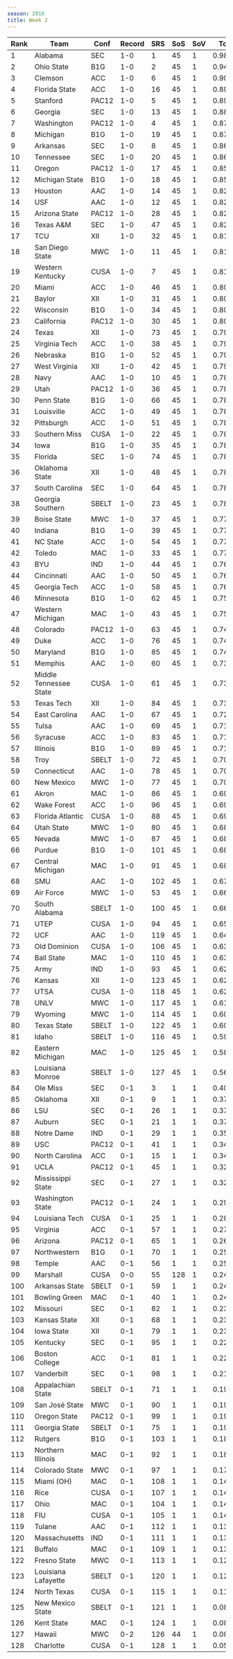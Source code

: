 ```yaml
---
season: 2016
title: Week 2
---
```

<table class="display"><thead><tr><th>Rank</th><th>Team</th><th>Conf</th><th>Record</th><th>SRS</th><th>SoS</th><th>SoV</th><th>Total</th></tr></thead><tbody>
<tr><td>1</td><td>Alabama</td><td>SEC</td><td>1-0</td><td>1</td><td>45</td><td>1</td><td>0.98462</td></tr>
<tr><td>2</td><td>Ohio State</td><td>B1G</td><td>1-0</td><td>2</td><td>45</td><td>1</td><td>0.94343</td></tr>
<tr><td>3</td><td>Clemson</td><td>ACC</td><td>1-0</td><td>6</td><td>45</td><td>1</td><td>0.90427</td></tr>
<tr><td>4</td><td>Florida State</td><td>ACC</td><td>1-0</td><td>16</td><td>45</td><td>1</td><td>0.89283</td></tr>
<tr><td>5</td><td>Stanford</td><td>PAC12</td><td>1-0</td><td>5</td><td>45</td><td>1</td><td>0.89153</td></tr>
<tr><td>6</td><td>Georgia</td><td>SEC</td><td>1-0</td><td>13</td><td>45</td><td>1</td><td>0.88921</td></tr>
<tr><td>7</td><td>Washington</td><td>PAC12</td><td>1-0</td><td>4</td><td>45</td><td>1</td><td>0.87624</td></tr>
<tr><td>8</td><td>Michigan</td><td>B1G</td><td>1-0</td><td>19</td><td>45</td><td>1</td><td>0.87145</td></tr>
<tr><td>9</td><td>Arkansas</td><td>SEC</td><td>1-0</td><td>8</td><td>45</td><td>1</td><td>0.86702</td></tr>
<tr><td>10</td><td>Tennessee</td><td>SEC</td><td>1-0</td><td>20</td><td>45</td><td>1</td><td>0.86013</td></tr>
<tr><td>11</td><td>Oregon</td><td>PAC12</td><td>1-0</td><td>17</td><td>45</td><td>1</td><td>0.85888</td></tr>
<tr><td>12</td><td>Michigan State</td><td>B1G</td><td>1-0</td><td>18</td><td>45</td><td>1</td><td>0.85391</td></tr>
<tr><td>13</td><td>Houston</td><td>AAC</td><td>1-0</td><td>14</td><td>45</td><td>1</td><td>0.82897</td></tr>
<tr><td>14</td><td>USF</td><td>AAC</td><td>1-0</td><td>12</td><td>45</td><td>1</td><td>0.82860</td></tr>
<tr><td>15</td><td>Arizona State</td><td>PAC12</td><td>1-0</td><td>28</td><td>45</td><td>1</td><td>0.82585</td></tr>
<tr><td>16</td><td>Texas A&M</td><td>SEC</td><td>1-0</td><td>47</td><td>45</td><td>1</td><td>0.82024</td></tr>
<tr><td>17</td><td>TCU</td><td>XII</td><td>1-0</td><td>32</td><td>45</td><td>1</td><td>0.81507</td></tr>
<tr><td>18</td><td>San Diego State</td><td>MWC</td><td>1-0</td><td>11</td><td>45</td><td>1</td><td>0.81271</td></tr>
<tr><td>19</td><td>Western Kentucky</td><td>CUSA</td><td>1-0</td><td>7</td><td>45</td><td>1</td><td>0.81103</td></tr>
<tr><td>20</td><td>Miami</td><td>ACC</td><td>1-0</td><td>46</td><td>45</td><td>1</td><td>0.80726</td></tr>
<tr><td>21</td><td>Baylor</td><td>XII</td><td>1-0</td><td>31</td><td>45</td><td>1</td><td>0.80639</td></tr>
<tr><td>22</td><td>Wisconsin</td><td>B1G</td><td>1-0</td><td>34</td><td>45</td><td>1</td><td>0.80342</td></tr>
<tr><td>23</td><td>California</td><td>PAC12</td><td>1-0</td><td>30</td><td>45</td><td>1</td><td>0.80306</td></tr>
<tr><td>24</td><td>Texas</td><td>XII</td><td>1-0</td><td>73</td><td>45</td><td>1</td><td>0.79711</td></tr>
<tr><td>25</td><td>Virginia Tech</td><td>ACC</td><td>1-0</td><td>38</td><td>45</td><td>1</td><td>0.79529</td></tr>
<tr><td>26</td><td>Nebraska</td><td>B1G</td><td>1-0</td><td>52</td><td>45</td><td>1</td><td>0.79438</td></tr>
<tr><td>27</td><td>West Virginia</td><td>XII</td><td>1-0</td><td>42</td><td>45</td><td>1</td><td>0.79326</td></tr>
<tr><td>28</td><td>Navy</td><td>AAC</td><td>1-0</td><td>10</td><td>45</td><td>1</td><td>0.78930</td></tr>
<tr><td>29</td><td>Utah</td><td>PAC12</td><td>1-0</td><td>36</td><td>45</td><td>1</td><td>0.78898</td></tr>
<tr><td>30</td><td>Penn State</td><td>B1G</td><td>1-0</td><td>66</td><td>45</td><td>1</td><td>0.78783</td></tr>
<tr><td>31</td><td>Louisville</td><td>ACC</td><td>1-0</td><td>49</td><td>45</td><td>1</td><td>0.78780</td></tr>
<tr><td>32</td><td>Pittsburgh</td><td>ACC</td><td>1-0</td><td>51</td><td>45</td><td>1</td><td>0.78644</td></tr>
<tr><td>33</td><td>Southern Miss</td><td>CUSA</td><td>1-0</td><td>22</td><td>45</td><td>1</td><td>0.78613</td></tr>
<tr><td>34</td><td>Iowa</td><td>B1G</td><td>1-0</td><td>35</td><td>45</td><td>1</td><td>0.78551</td></tr>
<tr><td>35</td><td>Florida</td><td>SEC</td><td>1-0</td><td>74</td><td>45</td><td>1</td><td>0.78413</td></tr>
<tr><td>36</td><td>Oklahoma State</td><td>XII</td><td>1-0</td><td>48</td><td>45</td><td>1</td><td>0.78410</td></tr>
<tr><td>37</td><td>South Carolina</td><td>SEC</td><td>1-0</td><td>64</td><td>45</td><td>1</td><td>0.78386</td></tr>
<tr><td>38</td><td>Georgia Southern</td><td>SBELT</td><td>1-0</td><td>23</td><td>45</td><td>1</td><td>0.78261</td></tr>
<tr><td>39</td><td>Boise State</td><td>MWC</td><td>1-0</td><td>37</td><td>45</td><td>1</td><td>0.77869</td></tr>
<tr><td>40</td><td>Indiana</td><td>B1G</td><td>1-0</td><td>39</td><td>45</td><td>1</td><td>0.77677</td></tr>
<tr><td>41</td><td>NC State</td><td>ACC</td><td>1-0</td><td>54</td><td>45</td><td>1</td><td>0.77653</td></tr>
<tr><td>42</td><td>Toledo</td><td>MAC</td><td>1-0</td><td>33</td><td>45</td><td>1</td><td>0.77252</td></tr>
<tr><td>43</td><td>BYU</td><td>IND</td><td>1-0</td><td>44</td><td>45</td><td>1</td><td>0.76654</td></tr>
<tr><td>44</td><td>Cincinnati</td><td>AAC</td><td>1-0</td><td>50</td><td>45</td><td>1</td><td>0.76542</td></tr>
<tr><td>45</td><td>Georgia Tech</td><td>ACC</td><td>1-0</td><td>58</td><td>45</td><td>1</td><td>0.76476</td></tr>
<tr><td>46</td><td>Minnesota</td><td>B1G</td><td>1-0</td><td>62</td><td>45</td><td>1</td><td>0.75170</td></tr>
<tr><td>47</td><td>Western Michigan</td><td>MAC</td><td>1-0</td><td>43</td><td>45</td><td>1</td><td>0.75142</td></tr>
<tr><td>48</td><td>Colorado</td><td>PAC12</td><td>1-0</td><td>63</td><td>45</td><td>1</td><td>0.74901</td></tr>
<tr><td>49</td><td>Duke</td><td>ACC</td><td>1-0</td><td>76</td><td>45</td><td>1</td><td>0.74323</td></tr>
<tr><td>50</td><td>Maryland</td><td>B1G</td><td>1-0</td><td>85</td><td>45</td><td>1</td><td>0.74152</td></tr>
<tr><td>51</td><td>Memphis</td><td>AAC</td><td>1-0</td><td>60</td><td>45</td><td>1</td><td>0.73802</td></tr>
<tr><td>52</td><td>Middle Tennessee State</td><td>CUSA</td><td>1-0</td><td>61</td><td>45</td><td>1</td><td>0.73231</td></tr>
<tr><td>53</td><td>Texas Tech</td><td>XII</td><td>1-0</td><td>84</td><td>45</td><td>1</td><td>0.73229</td></tr>
<tr><td>54</td><td>East Carolina</td><td>AAC</td><td>1-0</td><td>67</td><td>45</td><td>1</td><td>0.72555</td></tr>
<tr><td>55</td><td>Tulsa</td><td>AAC</td><td>1-0</td><td>69</td><td>45</td><td>1</td><td>0.71691</td></tr>
<tr><td>56</td><td>Syracuse</td><td>ACC</td><td>1-0</td><td>83</td><td>45</td><td>1</td><td>0.71569</td></tr>
<tr><td>57</td><td>Illinois</td><td>B1G</td><td>1-0</td><td>89</td><td>45</td><td>1</td><td>0.71196</td></tr>
<tr><td>58</td><td>Troy</td><td>SBELT</td><td>1-0</td><td>72</td><td>45</td><td>1</td><td>0.70997</td></tr>
<tr><td>59</td><td>Connecticut</td><td>AAC</td><td>1-0</td><td>78</td><td>45</td><td>1</td><td>0.70764</td></tr>
<tr><td>60</td><td>New Mexico</td><td>MWC</td><td>1-0</td><td>77</td><td>45</td><td>1</td><td>0.70127</td></tr>
<tr><td>61</td><td>Akron</td><td>MAC</td><td>1-0</td><td>86</td><td>45</td><td>1</td><td>0.69807</td></tr>
<tr><td>62</td><td>Wake Forest</td><td>ACC</td><td>1-0</td><td>96</td><td>45</td><td>1</td><td>0.69749</td></tr>
<tr><td>63</td><td>Florida Atlantic</td><td>CUSA</td><td>1-0</td><td>88</td><td>45</td><td>1</td><td>0.69027</td></tr>
<tr><td>64</td><td>Utah State</td><td>MWC</td><td>1-0</td><td>80</td><td>45</td><td>1</td><td>0.68815</td></tr>
<tr><td>65</td><td>Nevada</td><td>MWC</td><td>1-0</td><td>87</td><td>45</td><td>1</td><td>0.68737</td></tr>
<tr><td>66</td><td>Purdue</td><td>B1G</td><td>1-0</td><td>101</td><td>45</td><td>1</td><td>0.68552</td></tr>
<tr><td>67</td><td>Central Michigan</td><td>MAC</td><td>1-0</td><td>91</td><td>45</td><td>1</td><td>0.68377</td></tr>
<tr><td>68</td><td>SMU</td><td>AAC</td><td>1-0</td><td>102</td><td>45</td><td>1</td><td>0.67230</td></tr>
<tr><td>69</td><td>Air Force</td><td>MWC</td><td>1-0</td><td>53</td><td>45</td><td>1</td><td>0.66505</td></tr>
<tr><td>70</td><td>South Alabama</td><td>SBELT</td><td>1-0</td><td>100</td><td>45</td><td>1</td><td>0.66435</td></tr>
<tr><td>71</td><td>UTEP</td><td>CUSA</td><td>1-0</td><td>94</td><td>45</td><td>1</td><td>0.65730</td></tr>
<tr><td>72</td><td>UCF</td><td>AAC</td><td>1-0</td><td>119</td><td>45</td><td>1</td><td>0.64357</td></tr>
<tr><td>73</td><td>Old Dominion</td><td>CUSA</td><td>1-0</td><td>106</td><td>45</td><td>1</td><td>0.63826</td></tr>
<tr><td>74</td><td>Ball State</td><td>MAC</td><td>1-0</td><td>110</td><td>45</td><td>1</td><td>0.63526</td></tr>
<tr><td>75</td><td>Army</td><td>IND</td><td>1-0</td><td>93</td><td>45</td><td>1</td><td>0.62832</td></tr>
<tr><td>76</td><td>Kansas</td><td>XII</td><td>1-0</td><td>123</td><td>45</td><td>1</td><td>0.62672</td></tr>
<tr><td>77</td><td>UTSA</td><td>CUSA</td><td>1-0</td><td>118</td><td>45</td><td>1</td><td>0.62311</td></tr>
<tr><td>78</td><td>UNLV</td><td>MWC</td><td>1-0</td><td>117</td><td>45</td><td>1</td><td>0.61985</td></tr>
<tr><td>79</td><td>Wyoming</td><td>MWC</td><td>1-0</td><td>114</td><td>45</td><td>1</td><td>0.60934</td></tr>
<tr><td>80</td><td>Texas State</td><td>SBELT</td><td>1-0</td><td>122</td><td>45</td><td>1</td><td>0.60108</td></tr>
<tr><td>81</td><td>Idaho</td><td>SBELT</td><td>1-0</td><td>116</td><td>45</td><td>1</td><td>0.59639</td></tr>
<tr><td>82</td><td>Eastern Michigan</td><td>MAC</td><td>1-0</td><td>125</td><td>45</td><td>1</td><td>0.58166</td></tr>
<tr><td>83</td><td>Louisiana Monroe</td><td>SBELT</td><td>1-0</td><td>127</td><td>45</td><td>1</td><td>0.56671</td></tr>
<tr><td>84</td><td>Ole Miss</td><td>SEC</td><td>0-1</td><td>3</td><td>1</td><td>1</td><td>0.40451</td></tr>
<tr><td>85</td><td>Oklahoma</td><td>XII</td><td>0-1</td><td>9</td><td>1</td><td>1</td><td>0.37732</td></tr>
<tr><td>86</td><td>LSU</td><td>SEC</td><td>0-1</td><td>26</td><td>1</td><td>1</td><td>0.37252</td></tr>
<tr><td>87</td><td>Auburn</td><td>SEC</td><td>0-1</td><td>21</td><td>1</td><td>1</td><td>0.37004</td></tr>
<tr><td>88</td><td>Notre Dame</td><td>IND</td><td>0-1</td><td>29</td><td>1</td><td>1</td><td>0.35169</td></tr>
<tr><td>89</td><td>USC</td><td>PAC12</td><td>0-1</td><td>41</td><td>1</td><td>1</td><td>0.34906</td></tr>
<tr><td>90</td><td>North Carolina</td><td>ACC</td><td>0-1</td><td>15</td><td>1</td><td>1</td><td>0.34747</td></tr>
<tr><td>91</td><td>UCLA</td><td>PAC12</td><td>0-1</td><td>45</td><td>1</td><td>1</td><td>0.32309</td></tr>
<tr><td>92</td><td>Mississippi State</td><td>SEC</td><td>0-1</td><td>27</td><td>1</td><td>1</td><td>0.32293</td></tr>
<tr><td>93</td><td>Washington State</td><td>PAC12</td><td>0-1</td><td>24</td><td>1</td><td>1</td><td>0.29906</td></tr>
<tr><td>94</td><td>Louisiana Tech</td><td>CUSA</td><td>0-1</td><td>25</td><td>1</td><td>1</td><td>0.28192</td></tr>
<tr><td>95</td><td>Virginia</td><td>ACC</td><td>0-1</td><td>57</td><td>1</td><td>1</td><td>0.27210</td></tr>
<tr><td>96</td><td>Arizona</td><td>PAC12</td><td>0-1</td><td>65</td><td>1</td><td>1</td><td>0.26427</td></tr>
<tr><td>97</td><td>Northwestern</td><td>B1G</td><td>0-1</td><td>70</td><td>1</td><td>1</td><td>0.25524</td></tr>
<tr><td>98</td><td>Temple</td><td>AAC</td><td>0-1</td><td>56</td><td>1</td><td>1</td><td>0.25031</td></tr>
<tr><td>99</td><td>Marshall</td><td>CUSA</td><td>0-0</td><td>55</td><td>128</td><td>1</td><td>0.24900</td></tr>
<tr><td>100</td><td>Arkansas State</td><td>SBELT</td><td>0-1</td><td>59</td><td>1</td><td>1</td><td>0.24271</td></tr>
<tr><td>101</td><td>Bowling Green</td><td>MAC</td><td>0-1</td><td>40</td><td>1</td><td>1</td><td>0.24246</td></tr>
<tr><td>102</td><td>Missouri</td><td>SEC</td><td>0-1</td><td>82</td><td>1</td><td>1</td><td>0.23915</td></tr>
<tr><td>103</td><td>Kansas State</td><td>XII</td><td>0-1</td><td>68</td><td>1</td><td>1</td><td>0.23632</td></tr>
<tr><td>104</td><td>Iowa State</td><td>XII</td><td>0-1</td><td>79</td><td>1</td><td>1</td><td>0.23005</td></tr>
<tr><td>105</td><td>Kentucky</td><td>SEC</td><td>0-1</td><td>95</td><td>1</td><td>1</td><td>0.22804</td></tr>
<tr><td>106</td><td>Boston College</td><td>ACC</td><td>0-1</td><td>81</td><td>1</td><td>1</td><td>0.22275</td></tr>
<tr><td>107</td><td>Vanderbilt</td><td>SEC</td><td>0-1</td><td>98</td><td>1</td><td>1</td><td>0.21377</td></tr>
<tr><td>108</td><td>Appalachian State</td><td>SBELT</td><td>0-1</td><td>71</td><td>1</td><td>1</td><td>0.19921</td></tr>
<tr><td>109</td><td>San José State</td><td>MWC</td><td>0-1</td><td>90</td><td>1</td><td>1</td><td>0.19445</td></tr>
<tr><td>110</td><td>Oregon State</td><td>PAC12</td><td>0-1</td><td>99</td><td>1</td><td>1</td><td>0.19364</td></tr>
<tr><td>111</td><td>Georgia State</td><td>SBELT</td><td>0-1</td><td>75</td><td>1</td><td>1</td><td>0.19009</td></tr>
<tr><td>112</td><td>Rutgers</td><td>B1G</td><td>0-1</td><td>103</td><td>1</td><td>1</td><td>0.18863</td></tr>
<tr><td>113</td><td>Northern Illinois</td><td>MAC</td><td>0-1</td><td>92</td><td>1</td><td>1</td><td>0.18279</td></tr>
<tr><td>114</td><td>Colorado State</td><td>MWC</td><td>0-1</td><td>97</td><td>1</td><td>1</td><td>0.17617</td></tr>
<tr><td>115</td><td>Miami (OH)</td><td>MAC</td><td>0-1</td><td>108</td><td>1</td><td>1</td><td>0.14828</td></tr>
<tr><td>116</td><td>Rice</td><td>CUSA</td><td>0-1</td><td>107</td><td>1</td><td>1</td><td>0.14656</td></tr>
<tr><td>117</td><td>Ohio</td><td>MAC</td><td>0-1</td><td>104</td><td>1</td><td>1</td><td>0.14637</td></tr>
<tr><td>118</td><td>FIU</td><td>CUSA</td><td>0-1</td><td>105</td><td>1</td><td>1</td><td>0.14229</td></tr>
<tr><td>119</td><td>Tulane</td><td>AAC</td><td>0-1</td><td>112</td><td>1</td><td>1</td><td>0.13461</td></tr>
<tr><td>120</td><td>Massachusetts</td><td>IND</td><td>0-1</td><td>111</td><td>1</td><td>1</td><td>0.13371</td></tr>
<tr><td>121</td><td>Buffalo</td><td>MAC</td><td>0-1</td><td>109</td><td>1</td><td>1</td><td>0.13352</td></tr>
<tr><td>122</td><td>Fresno State</td><td>MWC</td><td>0-1</td><td>113</td><td>1</td><td>1</td><td>0.12728</td></tr>
<tr><td>123</td><td>Louisiana Lafayette</td><td>SBELT</td><td>0-1</td><td>120</td><td>1</td><td>1</td><td>0.12399</td></tr>
<tr><td>124</td><td>North Texas</td><td>CUSA</td><td>0-1</td><td>115</td><td>1</td><td>1</td><td>0.11580</td></tr>
<tr><td>125</td><td>New Mexico State</td><td>SBELT</td><td>0-1</td><td>121</td><td>1</td><td>1</td><td>0.08648</td></tr>
<tr><td>126</td><td>Kent State</td><td>MAC</td><td>0-1</td><td>124</td><td>1</td><td>1</td><td>0.08295</td></tr>
<tr><td>127</td><td>Hawaii</td><td>MWC</td><td>0-2</td><td>126</td><td>44</td><td>1</td><td>0.08173</td></tr>
<tr><td>128</td><td>Charlotte</td><td>CUSA</td><td>0-1</td><td>128</td><td>1</td><td>1</td><td>0.05628</td></tr>
</tbody></table>
